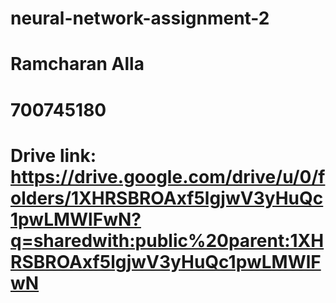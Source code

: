 # neural-network-assignment-2
# Ramcharan Alla
# 700745180
# Drive link: https://drive.google.com/drive/u/0/folders/1XHRSBROAxf5lgjwV3yHuQc1pwLMWlFwN?q=sharedwith:public%20parent:1XHRSBROAxf5lgjwV3yHuQc1pwLMWlFwN

